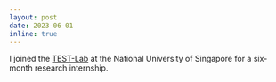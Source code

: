 ```yaml
---
layout: post
date: 2023-06-01
inline: true
---
```


I joined the [TEST-Lab](https://nus-test.github.io/) at the National University of Singapore for a six-month research internship.